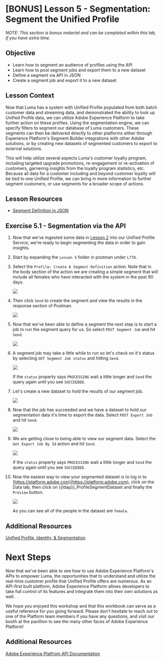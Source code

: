 # [BONUS] Lesson 5 - Segmentation: Segment the Unified Profile

_NOTE: This section is bonus material and can be completed within this lab, if you have extra time._

## Objective

- Learn how to segment an audience of profiles using the API
- Learn how to post segment jobs and export them to a new dataset
- Define a segment via API in JSON
- Create a segment job and export it to a new dataset

## Lesson Context

Now that Luma has a system with Unified Profile populated from both batch customer data and streaming data, and demonstrated the ability to look up Unified Profile data, we can utilize Adobe Experience Platform to take further action on these profiles. Using the segmentation engine, we can specify filters to segment our database of Luma customers. These segments can then be delivered directly to other platforms either through Experience Platform's Segment Builder integrations with other Adobe solutions, or by creating new datasets of segmented customers to export to external solutions.

This will help utilize several aspects Luma's customer loyalty program, including targeted upgrade promotions, re-engagement or re-activation of customers, garnering insights from the loyalty program statistics, etc. Because all data for a customer including and beyond customer loyalty will be tied to one Unified Profile, we can bring in more information to further segment customers, or use segments for a broader scope of actions.

## Lesson Resources

- [Segment Definition in JSON](#linktofile)

## Exercise 5.1 - Segmentation via the API

1.  Now that we've ingested some data in [Lesson 2](#lesson-2---data-ingesting-data-via-batch-ingestion) into our Unified Profile Service, we're ready to begin segmenting the data in order to gain insights.
1.  Start by expanding the `Lesson 5` folder in postman under `L778`.
1.  Select the `Profile: Create A Segment Definition` action. Note that in the body section of the action we are creating a simple segment that will include all females who have interacted with the system in the past 90 days.

    ![](images/create_segment.png)

1. Then click `Send` to create the segment and view the results in the response section of Postman.

    ![](images/create_segment_result.png)

1. Now that we've been able to define a segment the next step is to start a job to run the segment query for us. So select `POST Segment Job` and hit `Send`.

    ![](images/create_segment_job.png)

1. A segment job may take a little while to run so let's check on it's status by selecting `GET Segment Job status` and hitting `Send`.

    ![](images/create_segment_job_status.png)

    If the `status` property says `PROCESSING` wait a little longer and `Send` the query again until you see `SUCCEEDED`.

1. Let's create a new dataset to hold the results of our segment job.

    ![](images/create_segment_dataset.png)

1. Now that the job has succeeded and we have a dataset to hold our segmentation data it's time to export the data. Select `POST Export Job` and hit `Send`.

    ![](images/create_segment_export.png)

1. We are getting close to being able to view our segment data. Select the `Get Export Job By Id` action and hit `Send`.

    ![](images/create_segment_export_success.png)

    If the `status` property says `PROCESSING` wait a little longer and `Send` the query again until you see `SUCCEEDED`.

1. Now the easiest way to view your segmented dataset is to log in to [https://platform.adobe.com](https://platform.adobe.com), click on the Data tab, then click on {{ldap}}\_ProfileSegmentDataset and finally the `Preview` button.

    ![](images/create_segment_final.png)

    As you can see all of the people in the dataset are `female`.

## Additional Resources

[Unified Profile, Identity, & Segmentation](https://www.adobe.io/apis/experienceplatform/home/profile-identity-segmentation.html)

# Next Steps

Now that we've been able to see how to use Adobe Experience Platform's APIs to empower Luma, the opportunities that to understand and utilize the real-time customer profile that Unified Profile offers are numerous. As an API-first built platform, Adobe Experience Platform allows developers to take full control of its features and integrate them into their own solutions as well.

We hope you enjoyed this workshop and that this workbook can serve as a useful reference for you going forward. Please don't hesitate to reach out to one of the Platform team members if you have any questions, and visit our booth at the pavillion to see the many other faces of Adobe Experience Platform!

## Additional Resources

[Adobe Experience Platfrom API Documentation](https://www.adobe.io/apis/experienceplatform/home.html)
